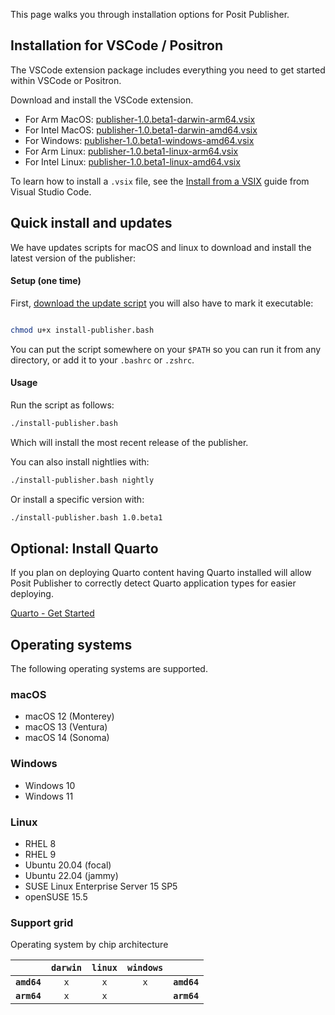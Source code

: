 This page walks you through installation options for Posit Publisher.

## Installation for VSCode / Positron

The VSCode extension package includes everything you need to get started within
VSCode or Positron.

Download and install the VSCode extension.

- For Arm MacOS: [publisher-1.0.beta1-darwin-arm64.vsix](https://cdn.posit.co/publisher/releases/tags/v1.0.beta1/publisher-1.0.beta1-darwin-arm64.vsix)
- For Intel MacOS: [publisher-1.0.beta1-darwin-amd64.vsix](https://cdn.posit.co/publisher/releases/tags/v1.0.beta1/publisher-1.0.beta1-darwin-amd64.vsix)
- For Windows: [publisher-1.0.beta1-windows-amd64.vsix](https://cdn.posit.co/publisher/releases/tags/v1.0.beta1/publisher-1.0.beta1-windows-amd64.vsix)
- For Arm Linux: [publisher-1.0.beta1-linux-arm64.vsix](https://cdn.posit.co/publisher/releases/tags/v1.0.beta1/publisher-1.0.beta1-linux-arm64.vsix)
- For Intel Linux: [publisher-1.0.beta1-linux-amd64.vsix](https://cdn.posit.co/publisher/releases/tags/v1.0.beta1/publisher-1.0.beta1-linux-amd64.vsix)

To learn how to install a `.vsix` file, see the [Install from a
VSIX](https://code.visualstudio.com/docs/editor/extension-marketplace#_install-from-a-vsix)
guide from Visual Studio Code.

## Quick install and updates

We have updates scripts for macOS and linux to download and install the latest version of the publisher:

#### Setup (one time)

First, [download the update script](https://raw.githubusercontent.com/posit-dev/publisher/main/install-publisher.bash) you will also have to mark it executable:

```bash

chmod u+x install-publisher.bash
```

You can put the script somewhere on your `$PATH` so you can run it from any directory, or add it to your `.bashrc` or `.zshrc`.

#### Usage

Run the script as follows:

```bash
./install-publisher.bash
```

Which will install the most recent release of the publisher.

You can also install nightlies with:

```bash
./install-publisher.bash nightly
```

Or install a specific version with:

```bash
./install-publisher.bash 1.0.beta1
```

## Optional: Install Quarto

If you plan on deploying Quarto content having Quarto installed will allow
Posit Publisher to correctly detect Quarto application types for easier
deploying.

[Quarto - Get Started](https://quarto.org/docs/get-started/)

## Operating systems

The following operating systems are supported.

### macOS

- macOS 12 (Monterey)
- macOS 13 (Ventura)
- macOS 14 (Sonoma)

### Windows

- Windows 10
- Windows 11

### Linux

- RHEL 8
- RHEL 9
- Ubuntu 20.04 (focal)
- Ubuntu 22.04 (jammy)
- SUSE Linux Enterprise Server 15 SP5
- openSUSE 15.5

### Support grid

Operating system by chip architecture

|             | `darwin` | `linux` | `windows` |             |
| ----------: | :------: | :-----: | :-------: | :---------- |
| **`amd64`** |   `x`    |   `x`   |    `x`    | **`amd64`** |
| **`arm64`** |   `x`    |   `x`   |           | **`arm64`** |
